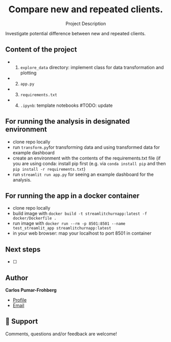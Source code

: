 <h1 align="center">Compare new and repeated clients.</h1>
<p align="center">Project Description</p>
Investigate potential difference between new and repeated clients.

## Content of the project
* 1. `explore_data` directory: implement class for data transformation and plotting
* 2. `app.py`
* 3. `requirements.txt`
* 4. `.ipynb`: template notebooks #TODO: update

## For running the analysis in designated environment
* clone repo locally
* run `transform.py`for transforming data and using transformed data for example dashboard
* create an environment with the contents of the requirements.txt file (if you are using conda: install pip first (e.g. via `conda install pip` and then `pip install -r requirements.txt`)
* run `streamlit run app.py` for seeing an example dashboard for the analysis.

## For running the app in a docker container
* clone repo locally
* build image with
`docker build -t streamlitchurnapp:latest -f docker/Dockerfile .`
* run image with
`docker run --rm -p 8501:8501 --name test_streamlit_app streamlitchurnapp:latest`
* in your web browser: map your localhost to port 8501 in container

## Next steps
* [ ] 

## Author
**Carlos Pumar-Frohberg**

- [Profile](https://github.com/cpumarfrohberg)
- [Email](mailto:cpumarfrohberg@gmail.com?subject=Hi "Hi!")


## 🤝 Support

Comments, questions and/or feedback are welcome!
